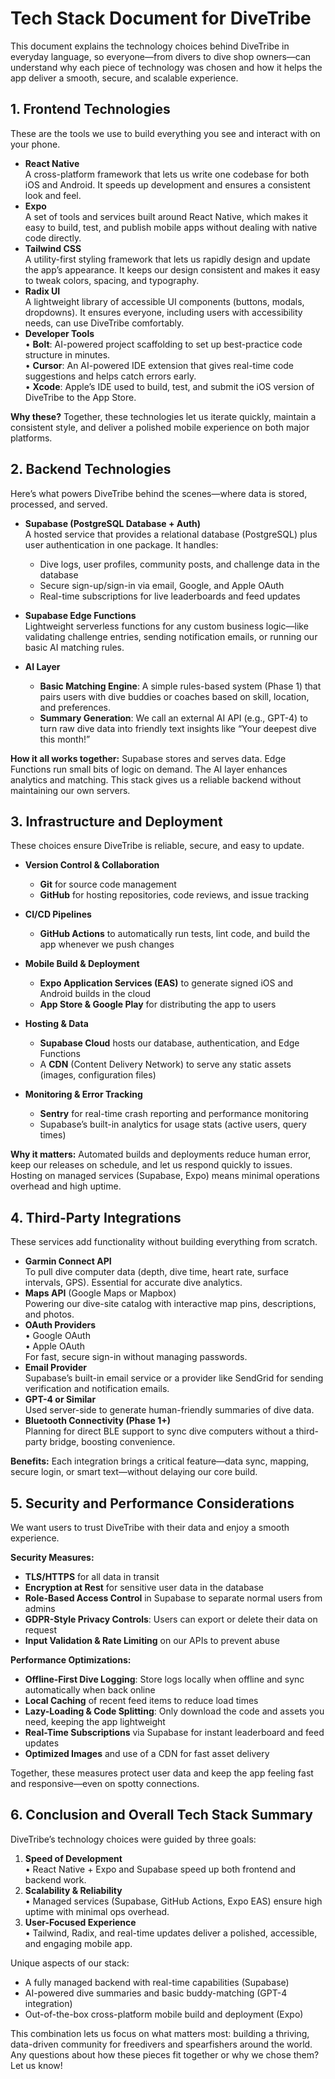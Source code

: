 # Tech Stack Document for DiveTribe

This document explains the technology choices behind DiveTribe in everyday language, so everyone—from divers to dive shop owners—can understand why each piece of technology was chosen and how it helps the app deliver a smooth, secure, and scalable experience.

## 1. Frontend Technologies

These are the tools we use to build everything you see and interact with on your phone.

*   **React Native**\
    A cross-platform framework that lets us write one codebase for both iOS and Android. It speeds up development and ensures a consistent look and feel.
*   **Expo**\
    A set of tools and services built around React Native, which makes it easy to build, test, and publish mobile apps without dealing with native code directly.
*   **Tailwind CSS**\
    A utility-first styling framework that lets us rapidly design and update the app’s appearance. It keeps our design consistent and makes it easy to tweak colors, spacing, and typography.
*   **Radix UI**\
    A lightweight library of accessible UI components (buttons, modals, dropdowns). It ensures everyone, including users with accessibility needs, can use DiveTribe comfortably.
*   **Developer Tools**\
    • **Bolt**: AI-powered project scaffolding to set up best-practice code structure in minutes.\
    • **Cursor**: An AI-powered IDE extension that gives real-time code suggestions and helps catch errors early.\
    • **Xcode**: Apple’s IDE used to build, test, and submit the iOS version of DiveTribe to the App Store.

**Why these?** Together, these technologies let us iterate quickly, maintain a consistent style, and deliver a polished mobile experience on both major platforms.

## 2. Backend Technologies

Here’s what powers DiveTribe behind the scenes—where data is stored, processed, and served.

*   **Supabase (PostgreSQL Database + Auth)**\
    A hosted service that provides a relational database (PostgreSQL) plus user authentication in one package. It handles:

    *   Dive logs, user profiles, community posts, and challenge data in the database
    *   Secure sign-up/sign-in via email, Google, and Apple OAuth
    *   Real-time subscriptions for live leaderboards and feed updates

*   **Supabase Edge Functions**\
    Lightweight serverless functions for any custom business logic—like validating challenge entries, sending notification emails, or running our basic AI matching rules.

*   **AI Layer**

    *   **Basic Matching Engine**: A simple rules-based system (Phase 1) that pairs users with dive buddies or coaches based on skill, location, and preferences.
    *   **Summary Generation**: We call an external AI API (e.g., GPT-4) to turn raw dive data into friendly text insights like “Your deepest dive this month!”

**How it all works together:** Supabase stores and serves data. Edge Functions run small bits of logic on demand. The AI layer enhances analytics and matching. This stack gives us a reliable backend without maintaining our own servers.

## 3. Infrastructure and Deployment

These choices ensure DiveTribe is reliable, secure, and easy to update.

*   **Version Control & Collaboration**

    *   **Git** for source code management
    *   **GitHub** for hosting repositories, code reviews, and issue tracking

*   **CI/CD Pipelines**

    *   **GitHub Actions** to automatically run tests, lint code, and build the app whenever we push changes

*   **Mobile Build & Deployment**

    *   **Expo Application Services (EAS)** to generate signed iOS and Android builds in the cloud
    *   **App Store & Google Play** for distributing the app to users

*   **Hosting & Data**

    *   **Supabase Cloud** hosts our database, authentication, and Edge Functions
    *   A **CDN** (Content Delivery Network) to serve any static assets (images, configuration files)

*   **Monitoring & Error Tracking**

    *   **Sentry** for real-time crash reporting and performance monitoring
    *   Supabase’s built-in analytics for usage stats (active users, query times)

**Why it matters:** Automated builds and deployments reduce human error, keep our releases on schedule, and let us respond quickly to issues. Hosting on managed services (Supabase, Expo) means minimal operations overhead and high uptime.

## 4. Third-Party Integrations

These services add functionality without building everything from scratch.

*   **Garmin Connect API**\
    To pull dive computer data (depth, dive time, heart rate, surface intervals, GPS). Essential for accurate dive analytics.
*   **Maps API** (Google Maps or Mapbox)\
    Powering our dive-site catalog with interactive map pins, descriptions, and photos.
*   **OAuth Providers**\
    • Google OAuth\
    • Apple OAuth\
    For fast, secure sign-in without managing passwords.
*   **Email Provider**\
    Supabase’s built-in email service or a provider like SendGrid for sending verification and notification emails.
*   **GPT-4 or Similar**\
    Used server-side to generate human-friendly summaries of dive data.
*   **Bluetooth Connectivity (Phase 1+)**\
    Planning for direct BLE support to sync dive computers without a third-party bridge, boosting convenience.

**Benefits:** Each integration brings a critical feature—data sync, mapping, secure login, or smart text—without delaying our core build.

## 5. Security and Performance Considerations

We want users to trust DiveTribe with their data and enjoy a smooth experience.

**Security Measures:**

*   **TLS/HTTPS** for all data in transit
*   **Encryption at Rest** for sensitive user data in the database
*   **Role-Based Access Control** in Supabase to separate normal users from admins
*   **GDPR-Style Privacy Controls**: Users can export or delete their data on request
*   **Input Validation & Rate Limiting** on our APIs to prevent abuse

**Performance Optimizations:**

*   **Offline-First Dive Logging**: Store logs locally when offline and sync automatically when back online
*   **Local Caching** of recent feed items to reduce load times
*   **Lazy-Loading & Code Splitting**: Only download the code and assets you need, keeping the app lightweight
*   **Real-Time Subscriptions** via Supabase for instant leaderboard and feed updates
*   **Optimized Images** and use of a CDN for fast asset delivery

Together, these measures protect user data and keep the app feeling fast and responsive—even on spotty connections.

## 6. Conclusion and Overall Tech Stack Summary

DiveTribe’s technology choices were guided by three goals:

1.  **Speed of Development**\
    • React Native + Expo and Supabase speed up both frontend and backend work.
2.  **Scalability & Reliability**\
    • Managed services (Supabase, GitHub Actions, Expo EAS) ensure high uptime with minimal ops overhead.
3.  **User-Focused Experience**\
    • Tailwind, Radix, and real-time updates deliver a polished, accessible, and engaging mobile app.

Unique aspects of our stack:

*   A fully managed backend with real-time capabilities (Supabase)
*   AI-powered dive summaries and basic buddy-matching (GPT-4 integration)
*   Out-of-the-box cross-platform mobile build and deployment (Expo)

This combination lets us focus on what matters most: building a thriving, data-driven community for freedivers and spearfishers around the world. Any questions about how these pieces fit together or why we chose them? Let us know!
